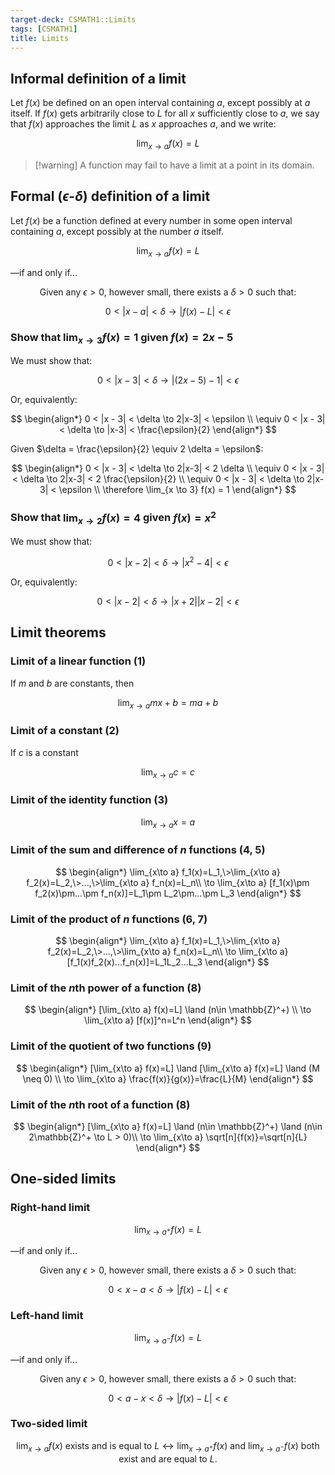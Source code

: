 ```yaml
---
target-deck: CSMATH1::Limits
tags: [CSMATH1]
title: Limits
---
```


## Informal definition of a limit

Let $f(x)$ be defined on an open interval containing $a$, except possibly at $a$ itself. If $f(x)$ gets arbitrarily close to $L$ for all $x$ sufficiently close to $a$, we say that $f(x)$ approaches the limit $L$ as $x$ approaches $a$, and we write:

$$
\lim_{x \to a} f(x) = L
$$

>[!warning] A function may fail to have a limit at a point in its domain.

<!--ID: 1706696346779-->

## Formal ($\epsilon$-$\delta$) definition of a limit

Let $f(x)$ be a function defined at every number in some open interval containing $a$, except possibly at the number $a$ itself.

$$
\lim_{x \to a} f(x) = L
$$

—if and only if...

$$
\text{Given any } \epsilon > 0 \text{, however small, there exists a } \delta > 0 \text{ such that:}
$$

$$
0 < |x - a| < \delta \to |f(x) - L| < \epsilon
$$
<!--ID: 1706696346782-->

### Show that $\lim_{x \to 3} f(x) = 1$ given $f(x)=2x-5$

We must show that:

$$
0 < |x - 3| < \delta \to |(2x-5) - 1| < \epsilon
$$

Or, equivalently:

$$
\begin{align*}
0 < |x - 3| < \delta \to 2|x-3| < \epsilon \\
\equiv 0 < |x - 3| < \delta \to |x-3| < \frac{\epsilon}{2}
\end{align*}
$$

Given $\delta = \frac{\epsilon}{2} \equiv 2 \delta = \epsilon$:

$$
\begin{align*}
0 < |x - 3| < \delta \to 2|x-3| < 2 \delta \\
\equiv 0 < |x - 3| < \delta \to 2|x-3| < 2 \frac{\epsilon}{2} \\
\equiv 0 < |x - 3| < \delta \to 2|x-3| < \epsilon \\
\therefore \lim_{x \to 3} f(x) = 1
\end{align*}
$$
<!--ID: 1706696346787-->

### Show that $\lim_{x \to 2} f(x) = 4$ given $f(x)=x^2$

We must show that:

$$
0 < |x - 2| < \delta \to |x^2 - 4| < \epsilon
$$

Or, equivalently:

$$
0 < |x - 2| < \delta \to |x+2||x-2| < \epsilon
$$
<!--ID: 1706696346790-->

## Limit theorems

<!--ID: 1716721003581-->

### Limit of a linear function (1)

If $m$ and $b$ are constants, then

$$
\lim_{x\to a} mx+b=ma+b
$$
<!--ID: 1706696346793-->

### Limit of a constant (2)

If $c$ is a constant

$$
\lim_{x\to a} c=c
$$
<!--ID: 1706696346796-->

### Limit of the identity function (3)

$$
\lim_{x\to a} x=a
$$
<!--ID: 1706696346799-->

### Limit of the sum and difference of $n$ functions (4, 5)

$$
\begin{align*}
\lim_{x\to a} f_1(x)=L_1,\>\lim_{x\to a} f_2(x)=L_2,\>...,\>\lim_{x\to a} f_n(x)=L_n\\
\to \lim_{x\to a} [f_1(x)\pm f_2(x)\pm...\pm f_n(x)]=L_1\pm L_2\pm...\pm L_3
\end{align*}
$$
<!--ID: 1706696346804-->

### Limit of the product of $n$ functions (6, 7)

$$
\begin{align*}
\lim_{x\to a} f_1(x)=L_1,\>\lim_{x\to a} f_2(x)=L_2,\>...,\>\lim_{x\to a} f_n(x)=L_n\\
\to \lim_{x\to a} [f_1(x)f_2(x)...f_n(x)]=L_1L_2...L_3
\end{align*}
$$
<!--ID: 1706696346808-->

### Limit of the $n$th power of a function (8)

$$
\begin{align*}
[\lim_{x\to a} f(x)=L] \land (n\in \mathbb{Z}^+) \\
\to \lim_{x\to a} [f(x)]^n=L^n
\end{align*}
$$
<!--ID: 1706696346811-->

### Limit of the quotient of two functions (9)

$$
\begin{align*}
[\lim_{x\to a} f(x)=L] \land [\lim_{x\to a} f(x)=L] \land (M \neq 0) \\
\to \lim_{x\to a} \frac{f(x)}{g(x)}=\frac{L}{M}
\end{align*}
$$
<!--ID: 1706696346816-->

### Limit of the $n$th root of a function (8)

$$
\begin{align*}
[\lim_{x\to a} f(x)=L] \land (n\in \mathbb{Z}^+) \land (n\in 2\mathbb{Z}^+ \to L > 0)\\
\to \lim_{x\to a} \sqrt[n]{f(x)}=\sqrt[n]{L}
\end{align*}
$$
<!--ID: 1706696346820-->

## One-sided limits

<!--ID: 1716721003584-->

### Right-hand limit

$$
\lim_{x \to a^+} f(x) = L
$$

—if and only if...

$$
\text{Given any } \epsilon > 0 \text{, however small, there exists a } \delta > 0 \text{ such that:}
$$

$$
0 < x - a < \delta \to |f(x) - L| < \epsilon
$$
<!--ID: 1706696346824-->

### Left-hand limit

$$
\lim_{x \to a^-} f(x) = L
$$

—if and only if...

$$
\text{Given any } \epsilon > 0 \text{, however small, there exists a } \delta > 0 \text{ such that:}
$$

$$
0 < a - x < \delta \to |f(x) - L| < \epsilon
$$
<!--ID: 1706696346827-->

### Two-sided limit

$$
\lim_{x \to a} f(x) \text{ exists and is equal to } L \leftrightarrow \lim_{x \to a^+} f(x) \text{ and } \lim_{x \to a^-} f(x) \text{ both exist and are equal to } L.
$$
<!--ID: 1706696346830-->
